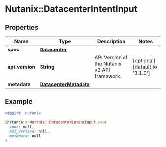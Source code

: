 # Nutanix::DatacenterIntentInput

## Properties

| Name | Type | Description | Notes |
| ---- | ---- | ----------- | ----- |
| **spec** | [**Datacenter**](Datacenter.md) |  |  |
| **api_version** | **String** | API Version of the Nutanix v3 API framework. | [optional][default to &#39;3.1.0&#39;] |
| **metadata** | [**DatacenterMetadata**](DatacenterMetadata.md) |  |  |

## Example

```ruby
require 'nutanix'

instance = Nutanix::DatacenterIntentInput.new(
  spec: null,
  api_version: null,
  metadata: null
)
```

